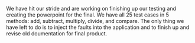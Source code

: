 <p>We have hit our stride and are working on finishing up our testing and creating the powerpoint for the final. We have all 25 test cases in 5 methods: add, subtract, multiply, divide, and compare. The only thing we have left to do is to inject the faults into the application and to finish up and revise old doumentation for final product.</p>
